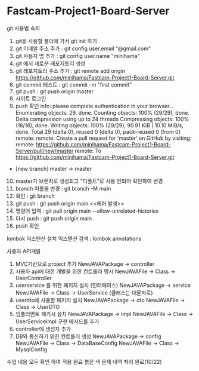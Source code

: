 # Fastcam-Project1-Board-Server

git 사용법 숙지
1. git을 사용할 폴더에 가서 git init 하기
2. git 이메일 주소 주가 : git config user.email "@gmail.com"
3. git 사용자 명 추가 :  git config user.name "minihama"
4. git 에서 새로운 래포지토리 생성
5. git 레포지토리 주소 추가 : git remote add origin https://github.com/minihama/Fastcam-Project1-Board-Server.git
6. git commit 테스트 : git commit -m "first commit"
7. git push :  git push origin master
8. 사이트 로그인
9. push 확인
info: please complete authentication in your browser...
Enumerating objects: 29, done.
Counting objects: 100% (29/29), done.
Delta compression using up to 24 threads
Compressing objects: 100% (18/18), done.
Writing objects: 100% (29/29), 90.91 KiB | 10.10 MiB/s, done.
Total 29 (delta 0), reused 0 (delta 0), pack-reused 0 (from 0)
remote:
remote: Create a pull request for 'master' on GitHub by visiting:
remote:      https://github.com/minihama/Fastcam-Project1-Board-Server/pull/new/master
remote:
To https://github.com/minihama/Fastcam-Project1-Board-Server.git
 * [new branch]      master -> master

10. master가 브랜치로 생성되고 "디폴트"로 사용 안되어 확인하여 변경
11. branch 이름을 변경 : git branch -M main
12. 확인 : git branch
13. git push : git push origin main <<에러 발생>>
14. 명령어 입력 : git pull origin main --allow-unrelated-histories
15. 다시 push : git push origin main
16. push 확인

lombok 익스텐션 설치
익스텐션 검색 : lombok annotations


사용자 API개발
1. MVC기반으로 project 추가
NewJAVAPackage -> controller
2. 사용자 api에 대한 개발을 위한 컨트롤러 명시
NewJAVAFile -> Class -> UserController
3. userservice 를 위한 페키지 설치 (인터페이스)
NewJAVAPackage -> service
NewJAVAFile -> Class -> UserService (클래스는 대뮨자로)
4. userdto에 사용할 패키지 설치
NewJAVAPackage -> dto
NewJAVAFile -> Class -> UserDTO
5. 임플리먼트 패키시 설치
NewJAVAPackage -> impl
NewJAVAFile -> Class -> UserServiceImpl
구현 메서드를 추가 
6. controller에 생성자 추가
7. DB와 통신하기 위한 컨트롤러 생성
NewJAVAPackage -> config
NewJAVAFile -> Class -> DataBaseConfig
NewJAVAFile -> Class -> MysqlConfig




수업 내용 모두 확인 하여 적용 완료 
붉은 색 문제 내역 처리 완료(10/22)